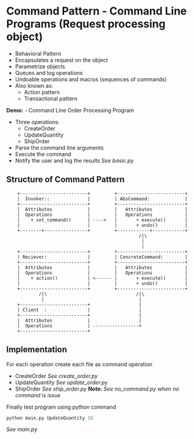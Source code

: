 # Command Pattern - Command Line Programs (Request processing object)
- Behavioral Pattern
- Encapsulates a request on the object
- Parametrize objects
- Queues and log operations
- Undoable operations and macros (sequences of commands)
- Also known as: 
    - Action pattern
    - Transactional pattern 

**Demo:** - Command Line Order Processing Program 
- Three operations:
    - CreateOrder
    - UpdateQuantity
    - ShipOrder
- Parse the command line arguments
- Execute the command
- Notify the user and log the results
*See basic.py*
## Structure of Command Pattern
        +-------------------------+         +-------------------------+
        |  Invoker::              |         | AbsCommand:             |
        +-------------------------+         +-------------------------+
        |  Attributes             |         |   Attributes            |
        |  Operations             |         |   Operations            |
        |    + set_command()      | ---->   |       + execute()       |
        |                         |         |       + undo()          |
        +--------+----------------+         +------------+------------+
                                                     /|\
                                                      |
                                                      |
        +-------------------------+         +-------------------------+
        | Reciever:               |         | ConcreteCommand:        |
        +-------------------------+         +-------------------------+
        |  Attributes             |         |   Attributes            |
        |  Operations             |         |   Operations            |
        |    + action()           | <------ |       + execute()       |
        |                         |         |       + undo()          |
        +-------------------------+         +-------------------------+
                /|\                                 /|\ 
                 |                                   |
        +-------------------------+                  |
        | Client  :               |                  |
        +-------------------------+                  |
        |  Attributes             |                  |
        |  Operations             | -----------------+
        +-------------------------+         

## Implementation
For each operation create each file as command operation
- CreateOrder     *See create_order.py*
- UpdateQuantity  *See update_order.py*
- ShipOrder       *See ship_order.py*
**Note:** *See no_command.py when no command is issue*

Finally test program using python command
```python
python main.py UpdateQuantity 10
```
*See main.py*
